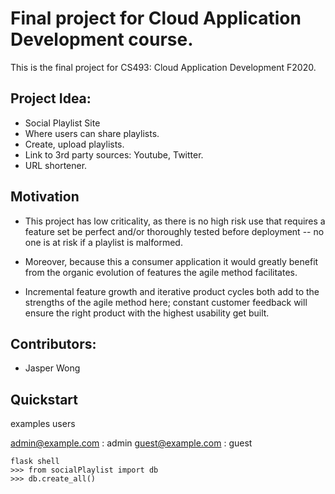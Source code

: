 # Final project for Cloud Application Development course.

This is the final project for CS493: Cloud Application Development F2020. 

## Project Idea:

  * Social Playlist Site
  * Where users can share playlists.
  * Create, upload playlists.
  * Link to 3rd party sources: Youtube, Twitter.
  * URL shortener.

## Motivation

  * This project has low criticality, as there is no high risk use that requires a feature set be perfect and/or thoroughly tested before deployment -- no one is at risk if a playlist is malformed. 
  
  * Moreover, because this a consumer application it would greatly benefit from the organic evolution of features the agile method facilitates. 
  
  * Incremental feature growth and iterative product cycles both add to the strengths of the agile method here; constant customer feedback will ensure the right product with the highest usability get built.

## Contributors:

  * Jasper Wong

## Quickstart

examples users

admin@example.com : admin
guest@example.com : guest


```
flask shell
>>> from socialPlaylist import db
>>> db.create_all()
